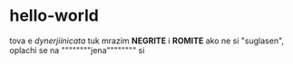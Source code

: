 # hello-world
tova e _dynerjiinicata_
tuk mrazim **NEGRITE** i **ROMITE**
ako ne si "suglasen", oplachi se na """"""""jena"""""""" si
